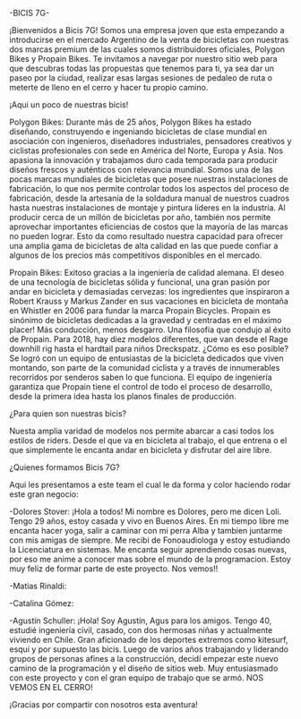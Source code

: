 -BICIS 7G-

¡Bienvenidos a Bicis 7G!
Somos una empresa joven que esta empezando a introducirse en el mercado Argentino de la venta de bicicletas con nuestras dos marcas premium de las cuales somos distribuidores oficiales, Polygon Bikes y Propain Bikes.
Te invitamos a navegar por nuestro sitio web para que descubras todas las propuestas que tenemos para ti, ya sea dar un paseo por la ciudad, realizar esas largas sesiones de pedaleo de ruta o meterte de lleno en el cerro y hacer tu propio camino. 

¡Aqui un poco de nuestras bicis!

Polygon Bikes:
Durante más de 25 años, Polygon Bikes ha estado diseñando, construyendo e ingeniando bicicletas de clase mundial en asociación con ingenieros, diseñadores industriales, pensadores creativos y ciclistas profesionales con sede en América del Norte, Europa y Asia. Nos apasiona la innovación y trabajamos duro cada temporada para producir diseños frescos y auténticos con relevancia mundial. Somos una de las pocas marcas mundiales de bicicletas que posee nuestras instalaciones de fabricación, lo que nos permite controlar todos los aspectos del proceso de fabricación, desde la artesanía de la soldadura manual de nuestros cuadros hasta nuestras instalaciones de montaje y pintura líderes en la industria. Al producir cerca de un millón de bicicletas por año, también nos permite aprovechar importantes eficiencias de costos que la mayoría de las marcas no pueden lograr. Esto da como resultado nuestra capacidad para ofrecer una amplia gama de bicicletas de alta calidad en las que puede confiar a algunos de los precios más competitivos disponibles en el mercado.

Propain Bikes:
Exitoso gracias a la ingeniería de calidad alemana. El deseo de una tecnología de bicicletas sólida y funcional, una gran pasión por andar en bicicleta y demasiadas cervezas: los ingredientes que inspiraron a Robert Krauss y Markus Zander en sus vacaciones en bicicleta de montaña en Whistler en 2006 para fundar la marca Propain Bicycles. Propain es sinónimo de bicicletas dedicadas a la gravedad y centradas en el máximo placer! Más conducción, menos desgarro. Una filosofía que condujo al éxito de Propain. Para 2018, hay diez modelos diferentes, que van desde el Rage downhill rig hasta el hardtail para niños Dreckspatz. ¿Cómo es eso posible? Se logró con un equipo de entusiastas de la bicicleta dedicados que viven montando, son parte de la comunidad ciclista y a través de innumerables recorridos por senderos saben lo que funciona. El equipo de ingeniería garantiza que Propain tiene el control de todo el proceso de desarrollo, desde la primera idea hasta los planos finales de producción.

¿Para quien son nuestras bicis?

Nuesta amplia varidad de modelos nos permite abarcar a casi todos los estilos de riders. Desde el que va en bicicleta al trabajo, el que entrena o el que simplemente le encanta andar en bicicleta y disfrutar del aire libre.

¿Quienes formamos Bicis 7G?

Aqui les presentamos a este team el cual le da forma y color haciendo rodar este gran negocio:

-Dolores Stover:
¡Hola a todos! Mi nombre es Dolores, pero me dicen Loli. Tengo 29 años, estoy casada y vivo en Buenos Aires. En mi tiempo libre me encanta hacer yoga, salir a caminar con mi perra Alba y tambien juntarme con mis amigas de siempre. Me recibi de Fonoaudiologa y estoy estudiando la Licenciatura en sistemas. Me encanta seguir aprendiendo cosas nuevas, por eso me anime a conocer mas sobre el mundo de la programacion. Estoy muy feliz de formar parte de este proyecto. Nos vemos!!

-Matias Rinaldi:

-Catalina Gómez:

-Agustín Schuller: 
    ¡Hola! Soy Agustín, Agus para los amigos. Tengo 40, estudié ingeniería civil, casado, con dos hermosas niñas y actualmente viviendo en Chile. Gran aficionado de los deportes extremos como kitesurf, esquí y por supuesto las bicis. Luego de varios años trabajando y liderando grupos de personas afines a la construcción, decidí empezar este nuevo camino de la programación y el diseño de sitios web. Muy entusiasmado con este proyecto y con el gran equipo de trabajo que se armó. NOS VEMOS EN EL CERRO!



¡Gracias por compartir con nosotros esta aventura!
